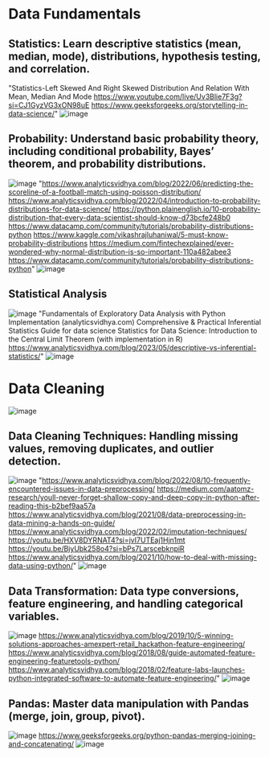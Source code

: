# Data Fundamentals
## Statistics: Learn descriptive statistics (mean, median, mode), distributions, hypothesis testing, and correlation.
"Statistics-Left Skewed And Right Skewed Distribution And Relation With Mean, Median And Mode
https://www.youtube.com/live/Uv3Blie7F3g?si=CJ1GyzVG3xON98uE
https://www.geeksforgeeks.org/storytelling-in-data-science/"
![image](https://github.com/user-attachments/assets/8bd3f131-74ae-46bd-8d49-590342bd280b)
## Probability: Understand basic probability theory, including conditional probability, Bayes’ theorem, and probability distributions.
![image](https://github.com/user-attachments/assets/3fa9714c-548a-4731-a9f2-4a2d74e1ebcf)
"https://www.analyticsvidhya.com/blog/2022/06/predicting-the-scoreline-of-a-football-match-using-poisson-distribution/
https://www.analyticsvidhya.com/blog/2022/04/introduction-to-probability-distributions-for-data-science/
https://python.plainenglish.io/10-probability-distribution-that-every-data-scientist-should-know-d73bcfe248b0
https://www.datacamp.com/community/tutorials/probability-distributions-python
https://www.kaggle.com/vikashrajluhaniwal/5-must-know-probability-distributions
https://medium.com/fintechexplained/ever-wondered-why-normal-distribution-is-so-important-110a482abee3
https://www.datacamp.com/community/tutorials/probability-distributions-python"
![image](https://github.com/user-attachments/assets/c64aec67-1901-460d-b177-f2fb2e52c3be)
## Statistical Analysis
![image](https://github.com/user-attachments/assets/927b793e-8df7-4a13-92c5-d3a9f2fd675c)
"Fundamentals of Exploratory Data Analysis with Python Implementation (analyticsvidhya.com)
Comprehensive & Practical Inferential Statistics Guide for data science
Statistics for Data Science: Introduction to the Central Limit Theorem (with implementation in R)
https://www.analyticsvidhya.com/blog/2023/05/descriptive-vs-inferential-statistics/"
![image](https://github.com/user-attachments/assets/a77a1bb4-f793-4a26-8ed6-295dbb568333)

# Data Cleaning
![image](https://github.com/user-attachments/assets/2b54ae62-3c51-409a-8ff5-e833a2e772e3)
## Data Cleaning Techniques: Handling missing values, removing duplicates, and outlier detection.
![image](https://github.com/user-attachments/assets/21dd962e-ae51-4992-9edf-e010883c3700)
"https://www.analyticsvidhya.com/blog/2022/08/10-frequently-encountered-issues-in-data-preprocessing/
https://medium.com/aatomz-research/youll-never-forget-shallow-copy-and-deep-copy-in-python-after-reading-this-b2bef9aa57a
https://www.analyticsvidhya.com/blog/2021/08/data-preprocessing-in-data-mining-a-hands-on-guide/
https://www.analyticsvidhya.com/blog/2022/02/imputation-techniques/
https://youtu.be/HXV8DYRNAT4?si=jvI7UTEaj1Hjn1mt 
https://youtu.be/BjyUbk258o4?si=bPs7LarscebknpiR 
https://www.analyticsvidhya.com/blog/2021/10/how-to-deal-with-missing-data-using-python/"
![image](https://github.com/user-attachments/assets/becade22-ad90-428b-b975-d2e2d5afe475)

## Data Transformation: Data type conversions, feature engineering, and handling categorical variables.
![image](https://github.com/user-attachments/assets/2eef3117-a43d-4274-98c4-03271ef8dac3)
https://www.analyticsvidhya.com/blog/2019/10/5-winning-solutions-approaches-amexpert-retail_hackathon-feature-engineering/
https://www.analyticsvidhya.com/blog/2018/08/guide-automated-feature-engineering-featuretools-python/
https://www.analyticsvidhya.com/blog/2018/02/feature-labs-launches-python-integrated-software-to-automate-feature-engineering/"
![image](https://github.com/user-attachments/assets/1477527f-6c19-489c-9edf-b539b7debb9f)

## Pandas: Master data manipulation with Pandas (merge, join, group, pivot).
![image](https://github.com/user-attachments/assets/85308c1b-d99a-4a3e-befe-3ff702369bdb)
https://www.geeksforgeeks.org/python-pandas-merging-joining-and-concatenating/
![image](https://github.com/user-attachments/assets/30c74ee6-e54d-4827-b4aa-eb514b6ed770)








